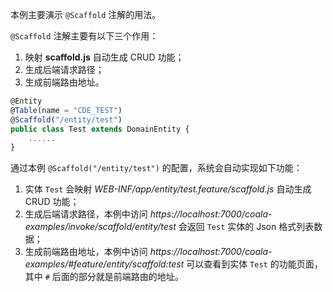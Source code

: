 本例主要演示 `@Scaffold` 注解的用法。

`@Scaffold` 注解主要有以下三个作用：

1. 映射 **scaffold.js** 自动生成 CRUD 功能；
2. 生成后端请求路径；
3. 生成前端路由地址。

~~~ javascript
@Entity
@Table(name = "CDE_TEST")
@Scaffold("/entity/test")
public class Test extends DomainEntity {
    ......
}
~~~

通过本例 `@Scaffold("/entity/test")` 的配置，系统会自动实现如下功能：

1. 实体 `Test` 会映射 _WEB-INF/app/entity/test.feature/scaffold.js_ 自动生成 CRUD 功能；
2. 生成后端请求路径，本例中访问 _https://localhost:7000/coala-examples/invoke/scaffold/entity/test_ 会返回 `Test` 实体的 Json 格式列表数据；
3. 生成前端路由地址，本例中访问 _https://localhost:7000/coala-examples/#feature/entity/scaffold:test_ 可以查看到实体 `Test` 的功能页面，其中 `#` 后面的部分就是前端路由的地址。

